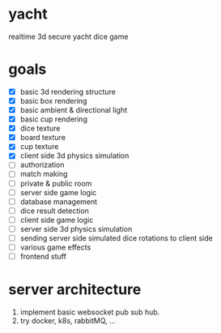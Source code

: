 # yacht

realtime 3d secure yacht dice game

# goals

- [x] basic 3d rendering structure
- [x] basic box rendering
- [x] basic ambient & directional light
- [x] basic cup rendering
- [x] dice texture
- [x] board texture
- [x] cup texture
- [x] client side 3d physics simulation
- [ ] authorization
- [ ] match making
- [ ] private & public room
- [ ] server side game logic
- [ ] database management
- [ ] dice result detection
- [ ] client side game logic
- [ ] server side 3d physics simulation
- [ ] sending server side simulated dice rotations to client side
- [ ] various game effects
- [ ] frontend stuff

# server architecture 

1. implement basic websocket pub sub hub.
2. try docker, k8s, rabbitMQ, ...

